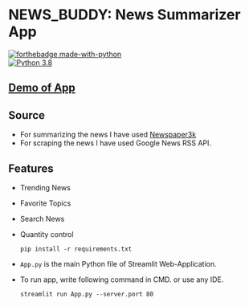 # NEWS_BUDDY: News Summarizer App

[![forthebadge made-with-python](http://ForTheBadge.com/images/badges/made-with-python.svg)](https://www.python.org/)                 
[![Python 3.8](https://img.shields.io/badge/python-3.8-blue.svg)](https://www.python.org/downloads/release/python-360/)   


## [Demo of App](https://share.streamlit.io/spidy20/innews/App.py)

## Source
- For summarizing the news I have used [Newspaper3k](https://newspaper.readthedocs.io/en/latest/)
- For scraping the news I have used Google News RSS API.

## Features
- Trending News
- Favorite Topics
- Search News
- Quantity control


  ```
  pip install -r requirements.txt
  ```
- `App.py` is the main Python file of Streamlit Web-Application. 
- To run app, write following command in CMD. or use any IDE.
  ```
  streamlit run App.py --server.port 80
  ```



